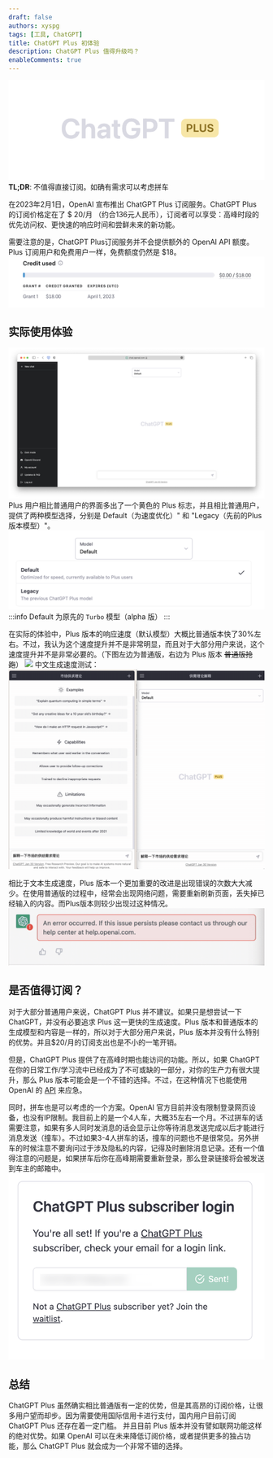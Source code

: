 ```yaml
---
draft: false
authors: xyspg
tags: [工具, ChatGPT]
title: ChatGPT Plus 初体验
description: ChatGPT Plus 值得升级吗？
enableComments: true
---
```

![](plus.png)  
**TL;DR**: 不值得直接订阅。如确有需求可以考虑拼车
<!--truncate-->

在2023年2月1日，OpenAI 宣布推出 ChatGPT Plus 订阅服务。ChatGPT Plus 的订阅价格定在了 $ 20/月 （约合136元人民币），订阅者可以享受：高峰时段的优先访问权、更快速的响应时间和尝鲜未来的新功能。

需要注意的是，ChatGPT Plus订阅服务并不会提供额外的 OpenAI API 额度。Plus 订阅用户和免费用户一样，免费额度仍然是 $18。
![](api.png)

## 实际使用体验
![](main_interface.png)
Plus 用户相比普通用户的界面多出了一个黄色的 Plus 标志，并且相比普通用户，提供了两种模型选择，分别是 Default（为速度优化）" 和 "Legacy（先前的Plus版本模型）"。  
![](models.png)
:::info
Default 为原先的 `Turbo` 模型（alpha 版）
:::

在实际的体验中，Plus 版本的响应速度（默认模型）大概比普通版本快了30%左右。不过，我认为这个速度提升并不是非常明显，而且对于大部分用户来说，这个速度提升并不是非常必要的。（下图左边为普通版，右边为 Plus 版本  ~~普通版抢跑~~）
![](speed_comparison.gif)
中文生成速度测试：
![](speed_comp2.gif)

相比于文本生成速度，Plus 版本一个更加重要的改进是出现错误的次数大大减少。在使用普通版的过程中，经常会出现网络问题，需要重新刷新页面，丢失掉已经输入的内容。而Plus版本则较少出现过这种情况。
![](error%20screen.png)

## 是否值得订阅？
对于大部分普通用户来说，ChatGPT Plus 并不建议。如果只是想尝试一下 ChatGPT，并没有必要追求 Plus 这一更快的生成速度。Plus 版本和普通版本的生成模型和内容是一样的，所以对于大部分用户来说，Plus 版本并没有什么特别的优势。并且$20/月的订阅支出也是不小的一笔开销。  

但是，ChatGPT Plus 提供了在高峰时期也能访问的功能。所以，如果 ChatGPT 在你的日常工作/学习流中已经成为了不可或缺的一部分，对你的生产力有很大提升，那么 Plus 版本可能会是一个不错的选择。不过，在这种情况下也能使用 OpenAI 的 [API](https://beta.openai.com)  来应急。

同时，拼车也是可以考虑的一个方案。OpenAI 官方目前并没有限制登录网页设备，也没有IP限制。我目前上的是一个4人车，大概35左右一个月。不过拼车的话需要注意，如果有多人同时发消息的话会显示让你等待消息发送完成以后才能进行消息发送（撞车）。不过如果3-4人拼车的话，撞车的问题也不是很常见。另外拼车的时候注意不要询问过于涉及隐私的内容，记得及时删除消息记录。还有一个值得注意的问题是，如果拼车后你在高峰期需要重新登录，那么登录链接将会被发送到车主的邮箱中。
![](plus-login.png)

## 总结
ChatGPT Plus 虽然确实相比普通版有一定的优势，但是其高昂的订阅价格，让很多用户望而却步。因为需要使用国际信用卡进行支付，国内用户目前订阅 ChatGPT Plus 还存在着一定门槛。  并且目前 Plus 版本并没有譬如联网功能这样的绝对优势。如果 OpenAI 可以在未来降低订阅价格，或者提供更多的独占功能，那么 ChatGPT Plus 就会成为一个非常不错的选择。





